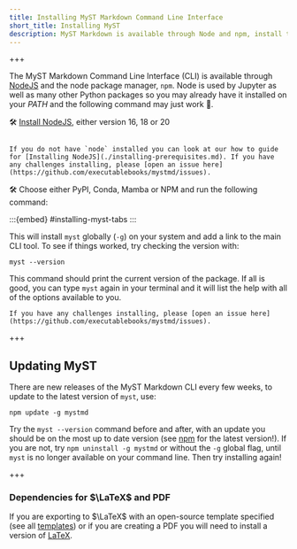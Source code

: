 ```yaml
---
title: Installing MyST Markdown Command Line Interface
short_title: Installing MyST
description: MyST Markdown is available through Node and npm, install the package with `npm install mystmd`.
---
```


+++

The MyST Markdown Command Line Interface (CLI) is available through [NodeJS](./installing-prerequisites.md) and the node package manager, `npm`. Node is used by Jupyter as well as many other Python packages so you may already have it installed on your _PATH_ and the following command may just work 🤞.

🛠️ [Install NodeJS](./installing-prerequisites.md), either version 16, 18 or 20

```{important} Installing Node

If you do not have `node` installed you can look at our how to guide for [Installing NodeJS](./installing-prerequisites.md). If you have any challenges installing, please [open an issue here](https://github.com/executablebooks/mystmd/issues).
```

🛠️ Choose either PyPI, Conda, Mamba or NPM and run the following command:

:::{embed} #installing-myst-tabs
:::

This will install `myst` globally (`-g`) on your system and add a link to the main CLI tool. To see if things worked, try checking the version with:

```shell
myst --version
```

This command should print the current version of the package. If all is good, you can type `myst` again in your terminal and it will list the help with all of the options available to you.

```{note}
If you have any challenges installing, please [open an issue here](https://github.com/executablebooks/mystmd/issues).
```

+++

## Updating MyST

There are new releases of the MyST Markdown CLI every few weeks, to update to the latest version of `myst`, use:

```shell
npm update -g mystmd
```

Try the `myst --version` command before and after, with an update you should be on the most up to date version (see [npm](https://npmjs.com/package/mystmd) for the latest version!). If you are not, try `npm uninstall -g mystmd` or without the `-g` global flag, until `myst` is no longer available on your command line. Then try installing again!

+++

### Dependencies for $\LaTeX$ and PDF

If you are exporting to $\LaTeX$ with an open-source template specified (see all [templates](https://github.com/myst-templates)) or if you are creating a PDF you will need to install a version of [LaTeX](https://www.latex-project.org/get).
